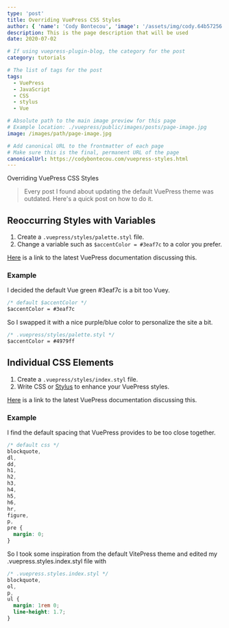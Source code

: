 ```yaml
---
type: 'post'
title: Overriding VuePress CSS Styles
author: { 'name': 'Cody Bontecou', 'image': '/assets/img/cody.64b57256.jpg' }
description: This is the page description that will be used
date: 2020-07-02

# If using vuepress-plugin-blog, the category for the post
category: tutorials

# The list of tags for the post
tags:
  - VuePress
  - JavaScript
  - CSS
  - stylus
  - Vue

# Absolute path to the main image preview for this page
# Example location: ./vuepress/public/images/posts/page-image.jpg
image: /images/path/page-image.jpg

# Add canonical URL to the frontmatter of each page
# Make sure this is the final, permanent URL of the page
canonicalUrl: https://codybontecou.com/vuepress-styles.html
---
```


<span class="text-4xl font-semibold">Overriding VuePress CSS Styles</span>

> Every post I found about updating the default VuePress theme was outdated. Here's a quick post on how to do it.

## Reoccurring Styles with Variables

1. Create a `.vuepress/styles/palette.styl` file.
1. Change a variable such as `$accentColor = #3eaf7c` to a color you prefer.

[Here](https://vuepress.vuejs.org/config/#palette-styl) is a link to the latest VuePress documentation discussing this.

### Example

<p class="text-gray-500">I decided the default Vue green #3eaf7c is a bit too Vuey.</p>

```sass
/* default $accentColor */
$accentColor = #3eaf7c
```

<p class="text-gray-500">So I swapped it with a nice purple/blue color to personalize the site a bit.</p>

```sass
/* .vuepress/styles/palette.styl */
$accentColor = #4979ff
```

## Individual CSS Elements

1. Create a `.vuepress/styles/index.styl` file.
1. Write CSS or [Stylus](https://stylus-lang.com/) to enhance your VuePress styles.

[Here](https://vuepress.vuejs.org/config/#index-styl) is a link to the latest VuePress documentation discussing this.

### Example

<p class="text-gray-500">I find the default spacing that VuePress provides to be too close together.</p>

```css
/* default css */
blockquote,
dl,
dd,
h1,
h2,
h3,
h4,
h5,
h6,
hr,
figure,
p,
pre {
  margin: 0;
}
```

<p class="text-gray-500">So I took some inspiration from the default VitePress theme and edited my .vuepress.styles.index.styl file with</p>

```css
/* .vuepress.styles.index.styl */
blockquote,
ol,
p,
ul {
  margin: 1rem 0;
  line-height: 1.7;
}
```

<SimpleNewsletter />
<Post repo="CodyBontecou/blog" theme="github-dark" />

